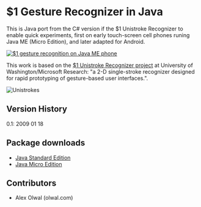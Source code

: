$1 Gesture Recognizer in Java
======================
This is Java port from the C# version if the $1 Unistroke Recognizer to enable quick experiments, first on early touch-screen cell phones runing Java ME (Micro Edition), and later adapted for Android. 

[![$1 gesture recognition on Java ME phone](https://i.vimeocdn.com/video/86718056_260x146.jpg)](https://vimeo.com/2874413)

This work is based on the [$1 Unistroke Recognizer project](http://depts.washington.edu/madlab/proj/dollar/) at University of Washington/Microsoft Research: "a 2-D single-stroke recognizer designed for rapid prototyping of gesture-based user interfaces.". 

![Unistrokes](http://depts.washington.edu/madlab/proj/dollar/unistrokes.gif)

Version History
---------------
0.1: 2009 01 18

Package downloads
---------------
* [Java Standard Edition](http://www.olwal.com/?dollar_java_se)
* [Java Micro Edition](http://www.olwal.com/?dollar_java_me)

Contributors
------------
- Alex Olwal (olwal.com)
